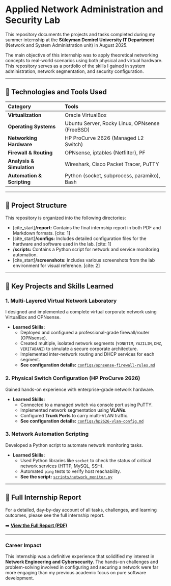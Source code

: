 # Applied Network Administration and Security Lab

This repository documents the projects and tasks completed during my summer internship at the **Süleyman Demirel University IT Department** (Network and System Administration unit) in August 2025.

The main objective of this internship was to apply theoretical networking concepts to real-world scenarios using both physical and virtual hardware. This repository serves as a portfolio of the skills I gained in system administration, network segmentation, and security configuration.

---

## 🚀 Technologies and Tools Used

| Category | Tools |
| :--- | :--- |
| **Virtualization** | Oracle VirtualBox |
| **Operating Systems** | Ubuntu Server, Rocky Linux, OPNsense (FreeBSD) |
| **Networking Hardware** | HP ProCurve 2626 (Managed L2 Switch) |
| **Firewall & Routing** | OPNsense, iptables (Netfilter), PF |
| **Analysis & Simulation** | Wireshark, Cisco Packet Tracer, PuTTY |
| **Automation & Scripting**| Python (socket, subprocess, paramiko), Bash |

---

## 📂 Project Structure

This repository is organized into the following directories:

* [cite_start]**/report:** Contains the final internship report in both PDF and Markdown formats. [cite: 1]
* [cite_start]**/configs:** Includes detailed configuration files for the hardware and software used in the lab. [cite: 1]
* **/scripts:** Contains a Python script for network and service monitoring automation.
* [cite_start]**/screenshots:** Includes various screenshots from the lab environment for visual reference. [cite: 2]

---

## 🔧 Key Projects and Skills Learned

### 1. Multi-Layered Virtual Network Laboratory
I designed and implemented a complete virtual corporate network using VirtualBox and OPNsense.
- **Learned Skills:**
  - Deployed and configured a professional-grade firewall/router (OPNsense).
  - Created multiple, isolated network segments (`YONETIM`, `YAZILIM`, `DMZ`, `VERITABANI`) to simulate a secure corporate architecture.
  - Implemented inter-network routing and DHCP services for each segment.
  - **See configuration details:** [`configs/opnsense-firewall-rules.md`](configs/opnsense-firewall-rules.md)

### 2. Physical Switch Configuration (HP ProCurve 2626)
Gained hands-on experience with enterprise-grade network hardware.
- **Learned Skills:**
  - Connected to a managed switch via console port using PuTTY.
  - Implemented network segmentation using **VLANs**.
  - Configured **Trunk Ports** to carry multi-VLAN traffic.
  - **See configuration details:** [`configs/hp2626-vlan-config.md`](configs/hp2626-vlan-config.md)

### 3. Network Automation Scripting
Developed a Python script to automate network monitoring tasks.
- **Learned Skills:**
  - Used Python libraries like `socket` to check the status of critical network services (HTTP, MySQL, SSH).
  - Automated `ping` tests to verify host reachability.
  - **See the script:** [`scripts/network_monitor.py`](scripts/network_monitor.py)

---

## 📜 Full Internship Report

For a detailed, day-by-day account of all tasks, challenges, and learning outcomes, please see the full internship report.

➡️ **[View the Full Report (PDF)](Report/CENG_summerInternshipReport.pdf)**

---

### Career Impact

This internship was a definitive experience that solidified my interest in **Network Engineering and Cybersecurity**. The hands-on challenges and problem-solving involved in configuring and securing a network were far more engaging than my previous academic focus on pure software development.
